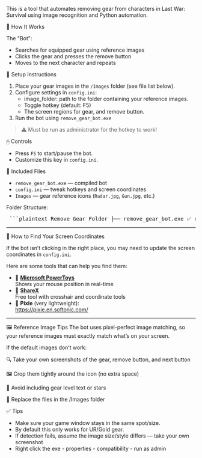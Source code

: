 This is a tool that automates removing gear from characters in Last War: Survival using image recognition and Python automation.

🔧 How It Works

The "Bot":
- Searches for equipped gear using reference images
- Clicks the gear and presses the remove button
- Moves to the next character and repeats

💾 Setup Instructions

1. Place your gear images in the `/Images` folder (see file list below).
2. Configure settings in `config.ini`:
   - image_folder: path to the folder containing your reference images.
   - Toggle hotkey (default: F5)
   - The screen regions for gear, and remove button.
3. Run the bot using `remove_gear_bot.exe`

> ⚠️ Must be run as administrator for the hotkey to work!

🖱 Controls

- Press `F5` to start/pause the bot.
- Customize this key in `config.ini`.

📁 Included Files

- `remove_gear_bot.exe` — compiled bot
- `config.ini` — tweak hotkeys and screen coordinates
- `Images` — gear reference icons (`Radar.jpg`, `Gun.jpg`, etc.)

Folder Structure: 
<pre> ```plaintext Remove Gear Folder ├── remove_gear_bot.exe ✅ run this ├── config.ini ✅ editable └── Images ├── Radar.jpg ├── Armor.jpg ├── Gun.jpg ├── Chip.jpg ├── remove.png └── next.png ``` </pre>
    
---

🧭 How to Find Your Screen Coordinates

If the bot isn’t clicking in the right place, you may need to update the screen coordinates in `config.ini`.

Here are some tools that can help you find them:

- 🧮 **[Microsoft PowerToys](https://learn.microsoft.com/en-us/windows/powertoys/)**  
  Shows your mouse position in real-time  
- 🎯 **[ShareX](https://getsharex.com/)**  
  Free tool with crosshair and coordinate tools
- 🔎 **Pixie** (very lightweight):  
  https://pixie.en.softonic.com/

---

🖼 Reference Image Tips
The bot uses pixel-perfect image matching, so your reference images must exactly match what’s on your screen.

If the default images don’t work:

🔍 Take your own screenshots of the gear, remove button, and next button

🖼 Crop them tightly around the icon (no extra space)

🚫 Avoid including gear level text or stars

🔁 Replace the files in the /Images folder


✅ Tips

- Make sure your game window stays in the same spot/size.
- By default this only works for UR/Gold gear.
- If detection fails, assume the image size/style differs — take your own screenshot
- Right click the exe - properties - compatibility - run as admin
